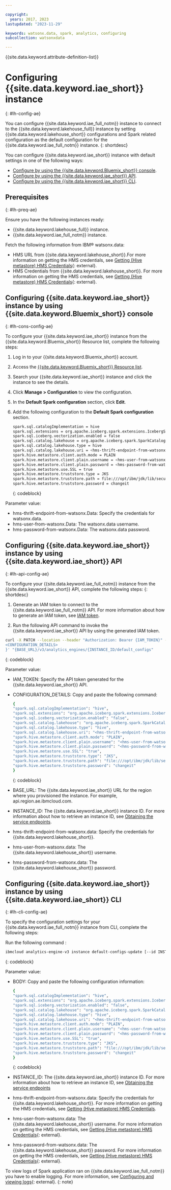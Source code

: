 ```yaml
---

copyright:
  years: 2017, 2023
lastupdated: "2023-11-29"

keywords: watsonx.data, spark, analytics, configuring
subcollection: watsonxdata

---
```


{{site.data.keyword.attribute-definition-list}}

# Configuring {{site.data.keyword.iae_short}} instance
{: #lh-config-ae}

You can configure {{site.data.keyword.iae_full_notm}} instance to connect to the {{site.data.keyword.lakehouse_full}} instance by setting {{site.data.keyword.lakehouse_short}} configurations and Spark related configuration as the default configuration for the {{site.data.keyword.iae_full_notm}} instance.
{: shortdesc}

You can configure {{site.data.keyword.iae_short}} instance with default settings in one of the following ways:

* [Configure by using the {{site.data.keyword.Bluemix_short}} console](#lh-cons-config-ae).
* [Configure by using the {{site.data.keyword.iae_short}} API](#lh-api-config-ae).
* [Configure by using the {{site.data.keyword.iae_short}} CLI](#lh-cli-config-ae).


## Prerequisites
{: #lh-preq-ae}

Ensure you have the following instances ready:

* {{site.data.keyword.lakehouse_full}} instance.
* {{site.data.keyword.iae_full_notm}} instance.

Fetch the following information from IBM® watsonx.data:
* HMS URL from {{site.data.keyword.lakehouse_short}}.For more information on getting the HMS credentials, see [Getting (Hive metastore) HMS Credentials](watsonxdata?topic=watsonxdata-hms){: external}.
* HMS Credentials from {{site.data.keyword.lakehouse_short}}. For more information on getting the HMS credentials, see [Getting (Hive metastore) HMS Credentials](watsonxdata?topic=watsonxdata-hms){: external}.

## Configuring {{site.data.keyword.iae_short}} instance by using {{site.data.keyword.Bluemix_short}} console
{: #lh-cons-config-ae}

To configure your {{site.data.keyword.iae_short}} instance from the {{site.data.keyword.Bluemix_short}} Resource list, complete the following steps:


1. Log in to your {{site.data.keyword.Bluemix_short}} account.
1. Access the [{{site.data.keyword.Bluemix_short}} Resource list](https://test.cloud.ibm.com/resources).
1. Search your {{site.data.keyword.iae_short}} instance and click the instance to see the details.
1. Click **Manage > Configuration** to view the configuration.
1. In the **Default Spark configuration** section, click **Edit**.
1. Add the following configuration to the **Default Spark configuration** section.

    ```bash
    spark.sql.catalogImplementation = hive
    spark.sql.extensions = org.apache.iceberg.spark.extensions.IcebergSparkSessionExtensions
    spark.sql.iceberg.vectorization.enabled = false
    spark.sql.catalog.lakehouse = org.apache.iceberg.spark.SparkCatalog
    spark.sql.catalog.lakehouse.type = hive
    spark.sql.catalog.lakehouse.uri = <hms-thrift-endpoint-from-watsonx.data> for example (thrift://81823aaf-8a88-4bee-a0a1-6e76a42dc833.cfjag3sf0s5o87astjo0.databases.appdomain.cloud:32683)
    spark.hive.metastore.client.auth.mode = PLAIN
    spark.hive.metastore.client.plain.username = <hms-user-from-watsonx.data> (for example, ibmlhapikey)
    spark.hive.metastore.client.plain.password = <hms-password-from-watsonx.data>
    spark.hive.metastore.use.SSL = true
    spark.hive.metastore.truststore.type = JKS
    spark.hive.metastore.truststore.path = file:///opt/ibm/jdk/lib/security/cacerts
    spark.hive.metastore.truststore.password = changeit
    ```
    {: codeblock}

Parameter value:
* hms-thrift-endpoint-from-watsonx.Data: Specify the credentials for watsonx.data.
* hms-user-from-watsonx.Data: The watsonx.data username.
* hms-password-from-watsonx.Data: The watsonx.data password.

## Configuring {{site.data.keyword.iae_short}} instance by using {{site.data.keyword.iae_short}} API
{: #lh-api-config-ae}

To configure your {{site.data.keyword.iae_full_notm}} instance from the {{site.data.keyword.iae_short}} API, complete the following steps:
{: shortdesc}

1. Generate an IAM token to connect to the {{site.data.keyword.iae_full_notm}} API. For more information about how to generate an IAM token, see [IAM token](https://cloud.ibm.com/docs/AnalyticsEngine?topic=AnalyticsEngine-retrieve-endpoints-serverless#endpoints-cli).

1. Run the following API command to invoke the {{site.data.keyword.iae_short}} API by using the generated IAM token.

```bash
curl -X PATCH --location --header "Authorization: Bearer {IAM_TOKEN}" --header "Accept: application/json" --header "Content-Type: application/merge-patch+json" --data '{
<CONFIGURATION_DETAILS>
}' "{BASE_URL}/v3/analytics_engines/{INSTANCE_ID/default_configs"
```
{: codeblock}

Parameter value:
* IAM_TOKEN: Specify the API token generated for the {{site.data.keyword.iae_short}} API.
* CONFIGURATION_DETAILS: Copy and paste the following command:
    ```bash
    {
    "spark.sql.catalogImplementation": "hive",
    "spark.sql.extensions": "org.apache.iceberg.spark.extensions.IcebergSparkSessionExtensions",
    "spark.sql.iceberg.vectorization.enabled": "false",
    "spark.sql.catalog.lakehouse": "org.apache.iceberg.spark.SparkCatalog",
    "spark.sql.catalog.lakehouse.type": "hive",
    "spark.sql.catalog.lakehouse.uri": "<hms-thrift-endpoint-from-watsonx.data> for example (thrift://81823aaf-8a88-4bee-a0a1-6e76a42dc833.cfjag3sf0s5o87astjo0.databases.appdomain.cloud:32683) ",
    "spark.hive.metastore.client.auth.mode": "PLAIN",
    "spark.hive.metastore.client.plain.username": "<hms-user-from-watsonx.data> (for example, ibmlhapikey)",
    "spark.hive.metastore.client.plain.password": "<hms-password-from-watsonx.data>",
    "spark.hive.metastore.use.SSL": "true",
    "spark.hive.metastore.truststore.type": "JKS",
    "spark.hive.metastore.truststore.path": "file:///opt/ibm/jdk/lib/security/cacerts",
    "spark.hive.metastore.truststore.password": "changeit"
    }
    ```
    {: codeblock}

* BASE_URL: The {{site.data.keyword.iae_short}} URL for the region where you provisioned the instance. For example, api.region.ae.ibmcloud.com.
* INSTANCE_ID: The {{site.data.keyword.iae_short}} instance ID. For more information about how to retrieve an instance ID, see [Obtaining the service endpoints](https://cloud.ibm.com/docs/AnalyticsEngine?topic=AnalyticsEngine-retrieve-endpoints-serverless#endpoints-cli).
* hms-thrift-endpoint-from-watsonx.data: Specify the credentials for {{site.data.keyword.lakehouse_short}}.
* hms-user-from-watsonx.data: The {{site.data.keyword.lakehouse_short}} username.
* hms-password-from-watsonx.data: The {{site.data.keyword.lakehouse_short}} password.

## Configuring {{site.data.keyword.iae_short}} instance by using {{site.data.keyword.iae_short}} CLI
{: #lh-cli-config-ae}

To specify the configuration settings for your {{site.data.keyword.iae_full_notm}} instance from CLI, complete the following steps:


Run the following command :

```bash
ibmcloud analytics-engine-v3 instance default-configs-update [--id INSTANCE_ID] --body BODY
```
{: codeblock}

Parameter value:
* BODY: Copy and paste the following configuration information:
    ```bash
    {
    "spark.sql.catalogImplementation": "hive",
    "spark.sql.extensions": "org.apache.iceberg.spark.extensions.IcebergSparkSessionExtensions",
    "spark.sql.iceberg.vectorization.enabled": "false",
    "spark.sql.catalog.lakehouse": "org.apache.iceberg.spark.SparkCatalog",
    "spark.sql.catalog.lakehouse.type": "hive",
    "spark.sql.catalog.lakehouse.uri": "<hms-thrift-endpoint-from-watsonx.data> for example (thrift://81823aaf-8a88-4bee-a0a1-6e76a42dc833.cfjag3sf0s5o87astjo0.databases.appdomain.cloud:32683) ",
    "spark.hive.metastore.client.auth.mode": "PLAIN",
    "spark.hive.metastore.client.plain.username": "<hms-user-from-watsonx.data> (for example, ibmlhapikey)",
    "spark.hive.metastore.client.plain.password": "<hms-password-from-watsonx.data>",
    "spark.hive.metastore.use.SSL": "true",
    "spark.hive.metastore.truststore.type": "JKS",
    "spark.hive.metastore.truststore.path": "file:///opt/ibm/jdk/lib/security/cacerts",
    "spark.hive.metastore.truststore.password": "changeit"
    }
    ```
    {: codeblock}

* INSTANCE_ID: The {{site.data.keyword.iae_short}} instance ID. For more information about how to retrieve an instance ID, see [Obtaining the service endpoints](https://cloud.ibm.com/docs/AnalyticsEngine?topic=AnalyticsEngine-retrieve-endpoints-serverless#endpoints-cli)
* hms-thrift-endpoint-from-watsonx.data: Specify the credentials for {{site.data.keyword.lakehouse_short}}. For more information on getting the HMS credentials, see [Getting (Hive metastore) HMS Credentials](watsonxdata?topic=watsonxdata-hms).
* hms-user-from-watsonx.data: The {{site.data.keyword.lakehouse_short}} username. For more information on getting the HMS credentials, see [Getting (Hive metastore) HMS Credentials](watsonxdata?topic=watsonxdata-hms){: external}.
* hms-password-from-watsonx.data: The {{site.data.keyword.lakehouse_short}} password. For more information on getting the HMS credentials, see [Getting (Hive metastore) HMS Credentials](watsonxdata?topic=watsonxdata-hms){: external}.

To view logs of Spark application ran on {{site.data.keyword.iae_full_notm}} you have to enable logging. For more information, see [Configuring and viewing logs](https://cloud.ibm.com/docs/AnalyticsEngine?topic=AnalyticsEngine-viewing-logs){: external}.
{: note}
